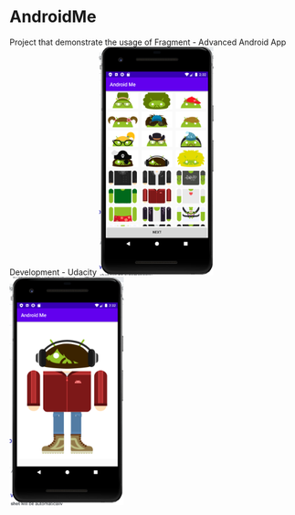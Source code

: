 # AndroidMe
Project that demonstrate the usage of Fragment - Advanced Android App Development - Udacity
<img src="./img/master.png" width="200" height="400" />
<img src="./img/details.png" width="200" height="400" />
